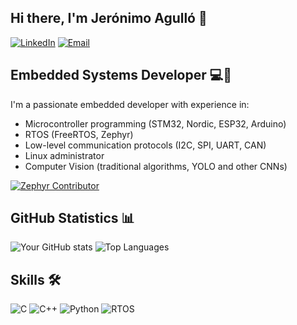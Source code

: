 ## Hi there, I'm Jerónimo Agulló 👋

[![LinkedIn](https://img.shields.io/badge/LinkedIn-0077B5?style=for-the-badge&logo=linkedin&logoColor=white)](https://www.linkedin.com/in/jeronimo-agullo/)
[![Email](https://img.shields.io/badge/Gmail-D14836?style=for-the-badge&logo=gmail&logoColor=white)](mailto:jeronimoagullo97@gmail.com)


## Embedded Systems Developer 💻🔌

I'm a passionate embedded developer with experience in:
- Microcontroller programming (STM32, Nordic, ESP32, Arduino)
- RTOS (FreeRTOS, Zephyr)
- Low-level communication protocols (I2C, SPI, UART, CAN)
- Linux administrator
- Computer Vision (traditional algorithms, YOLO and other CNNs)

[![Zephyr Contributor](https://img.shields.io/badge/Zephyr-Contributor-blue?logo=data:image/svg+xml;base64,PHN2ZyB4bWxucz0iaHR0cDovL3d3dy53My5vcmcvMjAwMC9zdmciIHZpZXdCb3g9IjAgMCAyNCAyNCI+PHBhdGggZD0iTTEyIDBDNS4zNyAwIDAgNS4zNyAwIDEyczUuMzcgMTIgMTIgMTIgMTItNS4zNyAxMi0xMlMxOC42MyAwIDEyIDB6Ii8+PC9zdmc+)](https://www.credly.com/badges/acd05aea-2d68-4c2c-9ced-681670edda83/public_url)

## GitHub Statistics 📊

![Your GitHub stats](https://github-readme-stats.vercel.app/api?username=jeronimoagullo&show_icons=true&theme=radical)
![Top Languages](https://github-readme-stats.vercel.app/api/top-langs/?username=jeronimoagullo&layout=compact&theme=radical)

## Skills 🛠️

![C](https://img.shields.io/badge/C-00599C?style=for-the-badge&logo=c&logoColor=white)
![C++](https://img.shields.io/badge/C%2B%2B-00599C?style=for-the-badge&logo=c%2B%2B&logoColor=white)
![Python](https://img.shields.io/badge/Python-3776AB?style=for-the-badge&logo=python&logoColor=white)
![RTOS](https://img.shields.io/badge/RTOS-00A98F?style=for-the-badge&logo=rtos&logoColor=white)

<!--
**jeronimoagullo/jeronimoagullo** is a ✨ _special_ ✨ repository because its `README.md` (this file) appears on your GitHub profile.

Here are some ideas to get you started:

- 🔭 I’m currently working on ...
- 🌱 I’m currently learning ...
- 👯 I’m looking to collaborate on ...
- 🤔 I’m looking for help with ...
- 💬 Ask me about ...
- 📫 How to reach me: ...
- 😄 Pronouns: ...
- ⚡ Fun fact: ...
-->
